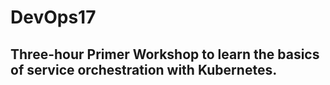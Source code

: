 # DevOps17

## Three-hour Primer Workshop to learn the basics of service orchestration with Kubernetes.
